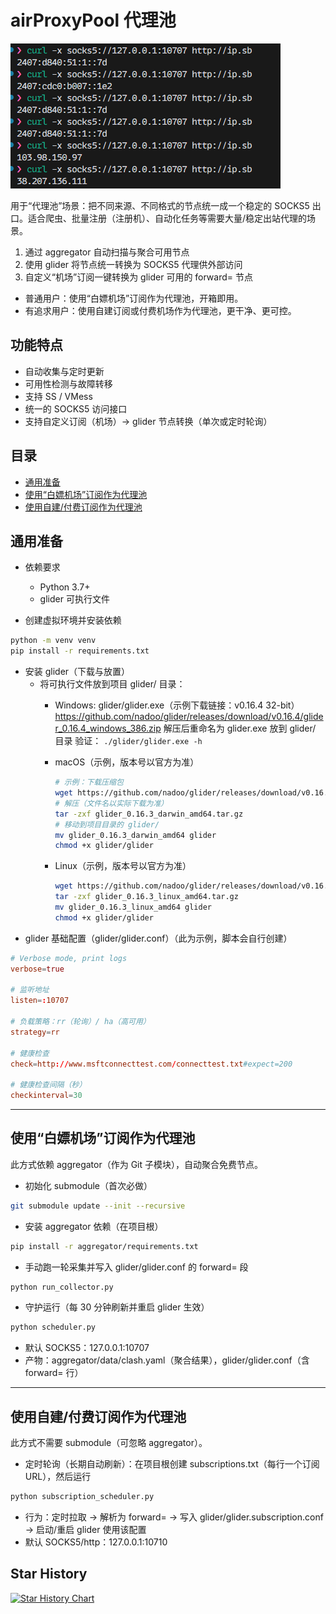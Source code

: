# airProxyPool 代理池
![proxy_config](docs/images/use.png)


用于“代理池”场景：把不同来源、不同格式的节点统一成一个稳定的 SOCKS5 出口。适合爬虫、批量注册（注册机）、自动化任务等需要大量/稳定出站代理的场景。

1) 通过 aggregator 自动扫描与聚合可用节点
2) 使用 glider 将节点统一转换为 SOCKS5 代理供外部访问
3) 自定义“机场”订阅一键转换为 glider 可用的 forward= 节点

- 普通用户：使用“白嫖机场”订阅作为代理池，开箱即用。
- 有追求用户：使用自建订阅或付费机场作为代理池，更干净、更可控。

## 功能特点

- 自动收集与定时更新
- 可用性检测与故障转移
- 支持 SS / VMess
- 统一的 SOCKS5 访问接口
- 支持自定义订阅（机场）→ glider 节点转换（单次或定时轮询）

## 目录
- [通用准备](#通用准备)
- [使用“白嫖机场”订阅作为代理池](#建议小白使用白嫖机场订阅作为代理池)
- [使用自建/付费订阅作为代理池](#有追求使用自建付费订阅作为代理池)

## 通用准备

- 依赖要求
  - Python 3.7+
  - glider 可执行文件

- 创建虚拟环境并安装依赖
```bash
python -m venv venv
pip install -r requirements.txt
```

- 安装 glider（下载与放置）
  - 将可执行文件放到项目 glider/ 目录：
    - Windows: glider/glider.exe（示例下载链接：v0.16.4 32-bit）
      https://github.com/nadoo/glider/releases/download/v0.16.4/glider_0.16.4_windows_386.zip
      解压后重命名为 glider.exe 放到 glider/ 目录
      验证： `./glider/glider.exe -h`

    - macOS（示例，版本号以官方为准）
      ```bash
      # 示例：下载压缩包
      wget https://github.com/nadoo/glider/releases/download/v0.16.3/glider_0.16.3_macos_amd64.tar.gz
      # 解压（文件名以实际下载为准）
      tar -zxf glider_0.16.3_darwin_amd64.tar.gz
      # 移动到项目目录的 glider/
      mv glider_0.16.3_darwin_amd64 glider
      chmod +x glider/glider
      ```

    - Linux（示例，版本号以官方为准）

      ```bash
      wget https://github.com/nadoo/glider/releases/download/v0.16.3/glider_0.16.3_linux_amd64.tar.gz
      tar -zxf glider_0.16.3_linux_amd64.tar.gz
      mv glider_0.16.3_linux_amd64 glider
      chmod +x glider/glider
      ```
- glider 基础配置（glider/glider.conf）（此为示例，脚本会自行创建）
```conf
# Verbose mode, print logs
verbose=true

# 监听地址
listen=:10707

# 负载策略：rr（轮询）/ ha（高可用）
strategy=rr

# 健康检查
check=http://www.msftconnecttest.com/connecttest.txt#expect=200

# 健康检查间隔（秒）
checkinterval=30
```

---

## 使用“白嫖机场”订阅作为代理池

此方式依赖 aggregator（作为 Git 子模块），自动聚合免费节点。

- 初始化 submodule（首次必做）
```bash
git submodule update --init --recursive
```
- 安装 aggregator 依赖（在项目根）
```bash
pip install -r aggregator/requirements.txt
```
- 手动跑一轮采集并写入 glider/glider.conf 的 forward= 段
```bash
python run_collector.py
```
- 守护运行（每 30 分钟刷新并重启 glider 生效）
```bash
python scheduler.py
```
- 默认 SOCKS5：127.0.0.1:10707
- 产物：aggregator/data/clash.yaml（聚合结果），glider/glider.conf（含 forward= 行）


---

## 使用自建/付费订阅作为代理池

此方式不需要 submodule（可忽略 aggregator）。
- 定时轮询（长期自动刷新）：在项目根创建 subscriptions.txt（每行一个订阅 URL），然后运行
```bash
python subscription_scheduler.py
```
- 行为：定时拉取 → 解析为 forward= → 写入 glider/glider.subscription.conf → 启动/重启 glider 使用该配置
- 默认 SOCKS5/http：127.0.0.1:10710



## Star History

[![Star History Chart](https://api.star-history.com/svg?repos=dreammis/airProxyPool&type=Date)](https://star-history.com/#dreammis/airProxyPool&Date)
